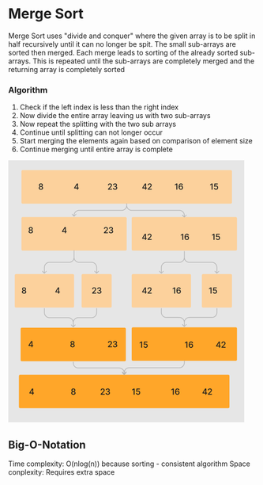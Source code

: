 # Merge Sort

  Merge Sort uses "divide and conquer" where the given array is to be split in half recursively until it can no longer be spit. The small sub-arrays are sorted then merged. Each merge leads to sorting of the already sorted sub-arrays. This is repeated until the sub-arrays are completely merged and the returning array is completely sorted

### Algorithm
  1. Check if the left index is less than the right index
  2. Now divide the entire array leaving us with two sub-arrays
  3. Now repeat the splitting with the two sub arrays
  4. Continue until splitting can not longer occur
  5. Start merging the elements again based on comparison of element size
  6. Continue merging until entire array is complete 

![merge sort visual](../assets/mergeSort.png)

## Big-O-Notation
  Time complexity: O(nlog(n)) because sorting - consistent algorithm 
  Space conplexity: Requires extra space